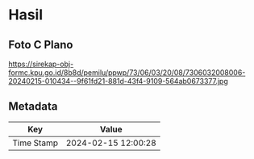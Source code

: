 # Hasil

## Foto C Plano

https://sirekap-obj-formc.kpu.go.id/8b8d/pemilu/ppwp/73/06/03/20/08/7306032008006-20240215-010434--9f61fd21-881d-43f4-9109-564ab0673377.jpg


## Metadata

| Key        | Value               |
| ---------- | ------------------- |
| Time Stamp | 2024-02-15 12:00:28 |



